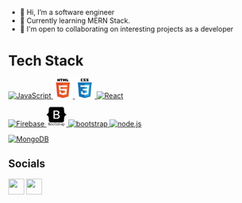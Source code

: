 *   👋 Hi, I’m a software engineer
*   🧠 Currently learning MERN Stack.
*   🤝 I'm open to collaborating on interesting projects as a developer


# Tech Stack
<p align="left">
  <a href="https://developer.mozilla.org/en-US/docs/Web/JavaScript" target="_blank" rel="noreferrer">
    <img src="https://raw.githubusercontent.com/danielcranney/readme-generator/main/public/icons/skills/javascript-colored.svg" width="36" height="36" alt="JavaScript" />
  </a>
   <a href="https://www.w3.org/html/" target="_blank" rel="noreferrer">
      <img src="https://raw.githubusercontent.com/devicons/devicon/master/icons/html5/html5-original-wordmark.svg" alt="html5" width="40" height="40"/> 
    </a>
  <a href="https://www.w3schools.com/css/" target="_blank" rel="noreferrer"> 
      <img src="https://raw.githubusercontent.com/devicons/devicon/master/icons/css3/css3-original-wordmark.svg" alt="css3" width="40" height="40"/>
  <a href="https://reactjs.org/" target="_blank" rel="noreferrer">
    <img src="https://raw.githubusercontent.com/danielcranney/readme-generator/main/public/icons/skills/react-colored.svg" width="36" height="36" alt="React" />
  </a>
</p>
<p>
  <a href="https://firebase.google.com/" target="_blank" rel="noreferrer">
    <img src="https://www.tomaslukes.com/assets/images/icons/tech/firebase-colored.svg" width="36" height="36" alt="Firebase" />
  </a>
  <a href="https://getbootstrap.com" target="_blank" rel="noreferrer">
      <img src="https://raw.githubusercontent.com/devicons/devicon/master/icons/bootstrap/bootstrap-plain-wordmark.svg" alt="bootstrap" width="40" height="40"/> 
  </a>
  <a href="https://git-scm.com/" target="_blank" rel="noreferrer">
      <img src="https://upload.wikimedia.org/wikipedia/commons/thumb/3/3f/Git_icon.svg/2048px-Git_icon.svg.png" alt="bootstrap" width="40" height="40"/> 
  </a>
  <a href="https://nodejs.org/en" target="_blank" rel="noreferrer">
      <img src="https://nodejs.org/static/images/logo.svg" alt="node.js" width="40" height="40"/> 
  </a>
</p>

<p>
  <a href="https://www.mongodb.com/atlas/database" target="_blank" rel="noreferrer">
    <img src="https://webimages.mongodb.com/_com_assets/cms/kuyjf3vea2hg34taa-horizontal_default_slate_blue.svg?auto=format%252Ccompress" width="40" height="40" alt="MongoDB" />
  </a>
</p>

</p>

## Socials
<p align="left"> 
  <a href="https://www.github.com/ameynahfr" target="_blank" rel="noreferrer"><img src="https://raw.githubusercontent.com/danielcranney/readme-generator/main/public/icons/socials/github.svg" width="32" height="32" /></a>
  <a href="https://www.linkedin.com/in/ameynahfr/" target="_blank" rel="noreferrer"><img src="https://raw.githubusercontent.com/danielcranney/readme-generator/main/public/icons/socials/linkedin.svg" width="32" height="32" /></a>
</p>
